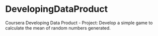 # DevelopingDataProduct
Coursera Developing Data Product - Project: Develop a simple game to calculate the mean of random numbers generated.

